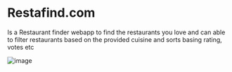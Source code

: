 # Restafind.com 
    
   Is a Restaurant finder webapp to find the restaurants you love and can able to filter restaurants based on the provided cuisine and sorts basing rating, votes etc

![image](https://thepracticaldev.s3.amazonaws.com/i/cl9grv2telw646o3dkv1.JPG)

